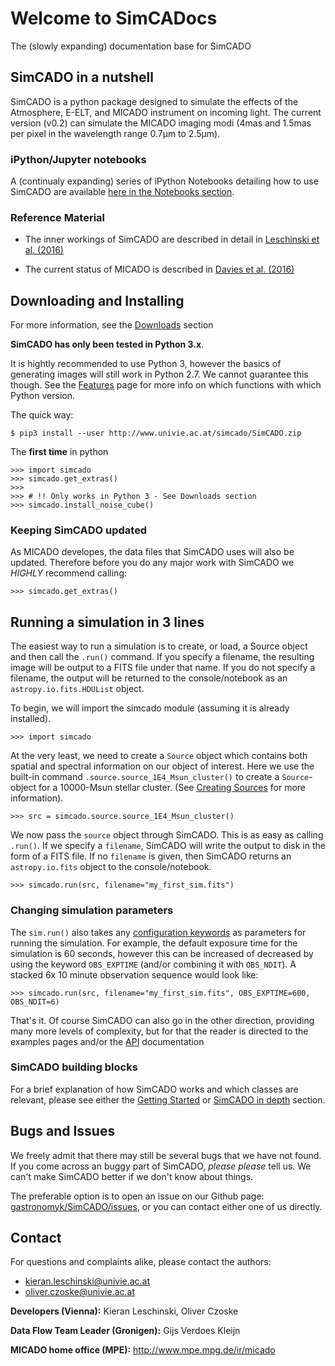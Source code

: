 # Welcome to SimCADocs
The (slowly expanding) documentation base for SimCADO

## SimCADO in a nutshell
SimCADO is a python package designed to simulate the effects of the Atmosphere, E-ELT, and MICADO instrument on incoming light. The current version (v0.2) can simulate the MICADO imaging modi (4mas and 1.5mas per pixel in the wavelength range 0.7µm to 2.5µm).

### iPython/Jupyter notebooks
A (continualy expanding) series of iPython Notebooks detailing how to use SimCADO are available [here in the Notebooks section](examples/Notebooks.md).


### Reference Material

* The inner workings of SimCADO are described in detail in [Leschinski et al. (2016)](https://arxiv.org/pdf/1609.01480v1.pdf)

* The current status of MICADO is described in [Davies et al. (2016)](https://arxiv.org/pdf/1607.01954.pdf)


## Downloading and Installing
For more information, see the [Downloads](Download.md) section

**SimCADO has only been tested in Python 3.x**. 

It is hightly recommended to use Python 3, however the basics of generating images will still work in Python 2.7. We cannot guarantee this though. See the [Features](Features.md) page for more info on which functions with which Python version.

The quick way:

    $ pip3 install --user http://www.univie.ac.at/simcado/SimCADO.zip

The **first time** in python 

    >>> import simcado
    >>> simcado.get_extras()
    >>>
    >>> # !! Only works in Python 3 - See Downloads section
    >>> simcado.install_noise_cube()
    
### Keeping SimCADO updated

As MICADO developes, the data files that SimCADO uses will also be updated. Therefore before you do any major work with SimCADO we *HIGHLY* recommend calling:

    >>> simcado.get_extras()


## Running a simulation in 3 lines

The easiest way to run a simulation is to create, or load, a Source object and then call the `.run()` command. If you specify a filename, the resulting image will be output to a FITS file under that name. If you do not specify a filename, the output will be returned to the console/notebook as an `astropy.io.fits.HDUList` object.

To begin, we will import the simcado module (assuming it is already installed).

    >>> import simcado

At the very least, we need to create a `Source` object which contains both spatial and spectral information on our object of interest. Here we use the built-in command `.source.source_1E4_Msun_cluster()` to create a `Source`-object for a 10000-Msun stellar cluster. (See [Creating Sources](examples/Source.md) for more information).

    >>> src = simcado.source.source_1E4_Msun_cluster()

We now pass the `source` object through SimCADO. This is as easy as calling `.run()`. If we specify a `filename`, SimCADO will write the output to disk in the form of a FITS file. If no `filename` is given, then SimCADO returns an `astropy.io.fits` object to the console/notebook.

    >>> simcado.run(src, filename="my_first_sim.fits")

### Changing simulation parameters

The `sim.run()` also takes any [configuration keywords](Keywords.md) as parameters for running the simulation. For example, the default exposure time for the simulation is 60 seconds, however this can be increased of decreased by using the keyword `OBS_EXPTIME` (and/or combining it with `OBS_NDIT`). A stacked 6x 10 minute observation sequence would look like:

    >>> simcado.run(src, filename="my_first_sim.fits", OBS_EXPTIME=600, OBS_NDIT=6)
    
That's it. Of course SimCADO can also go in the other direction, providing many more levels of complexity, but for that the reader is directed to the examples pages and/or the [API](API/_build/index.html) documentation

### SimCADO building blocks
For a brief explanation of how SimCADO works and which classes are relevant, please see either the [Getting Started](GettingStarted.md) or [SimCADO in depth](deep_stuff/SimCADO.md) section.

## Bugs and Issues

We freely admit that there may still be several bugs that we have not found. If you come across an buggy part of SimCADO, *please please* tell us. We can't make SimCADO better if we don't know about things.

The preferable option is to open an issue on our Github page: [gastronomyk/SimCADO/issues](https://github.com/gastronomyk/SimCADO/issues), or you can contact either one of us directly.

## Contact

For questions and complaints alike, please contact the authors:

* [kieran.leschinski@univie.ac.at]()
* [oliver.czoske@univie.ac.at]()

**Developers (Vienna):** Kieran Leschinski, Oliver Czoske

**Data Flow Team Leader (Gronigen):** Gijs Verdoes Kleijn

**MICADO home office (MPE):** http://www.mpe.mpg.de/ir/micado
